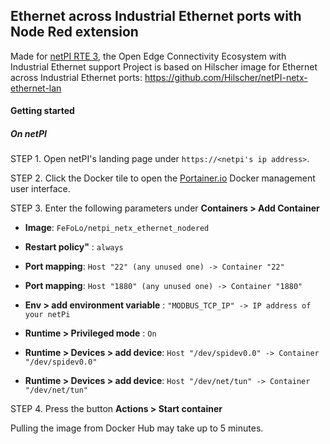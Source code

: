 ## Ethernet across Industrial Ethernet ports with Node Red extension

Made for [netPI RTE 3](https://www.netiot.com/netpi/), the Open Edge Connectivity Ecosystem with Industrial Ethernet support
Project is based on Hilscher image for Ethernet across Industrial Ethernet ports: 
https://github.com/Hilscher/netPI-netx-ethernet-lan


#### Getting started

##### On netPI

STEP 1. Open netPI's landing page under `https://<netpi's ip address>`.

STEP 2. Click the Docker tile to open the [Portainer.io](http://portainer.io/) Docker management user interface.

STEP 3. Enter the following parameters under **Containers > Add Container**

* **Image**: `FeFoLo/netpi_netx_ethernet_nodered`

* **Restart policy"** : `always`

* **Port mapping**: `Host "22" (any unused one) -> Container "22"`
* **Port mapping**: `Host "1880" (any unused one) -> Container "1880"`

* **Env > add environment variable** : `"MODBUS_TCP_IP" -> IP address of your netPi` 

* **Runtime > Privileged mode** : `On`

* **Runtime > Devices > add device**: `Host "/dev/spidev0.0" -> Container "/dev/spidev0.0"`

* **Runtime > Devices > add device**: `Host "/dev/net/tun" -> Container "/dev/net/tun"`

STEP 4. Press the button **Actions > Start container**

Pulling the image from Docker Hub may take up to 5 minutes.
